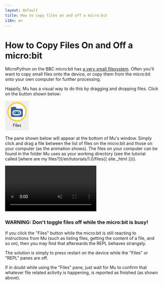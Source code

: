 ```yaml
---
layout: default
title: How to copy files on and off a micro:bit
i18n: en
---
```

# How to Copy Files On and Off a micro:bit

MicroPython on the BBC micro:bit has [a very small filesystem](https://microbit-micropython.readthedocs.io/en/latest/tutorials/storage.html).
Often you'll want to copy small files onto the device, or copy them from the
micro:bit onto your own computer for further processing.

Happily, Mu has a visual way to do this by dragging and dropping files. Click
on the button shown below:

<div class="row">
  <img src="/img/en/howto/microbit_files.png" alt="Files button" class="img-responsive center-block img-rounded movie"/>
</div>

The pane shown below will appear at the bottom of Mu's window. Simply click and
drag a file between the list of files on the micro:bit and those on your
computer (as the animation shows). The files on your computer can be found in
the folder Mu uses as your working directory (see the tutorial called
[where are my files?](/en/tutorials/1.0/files{{ site._html }})).

<div class="row">
  <video autoplay loop muted playsinline><source src="/img/en/howto/microbit_files.mp4" " type="video/mp4" alt="Moving files with a micro:bit" class="img-responsive center-block img-rounded movie"></video>
  <br/>
</div>

<div class="panel panel-danger">
    <div class="panel-heading"><h3 class="panel-title">
    <strong>WARNING:</strong> Don't toggle files off while the micro:bit is
    busy!</h3></div>
    <div class="panel-body"><p>If you click the "Files" button while the
    micro:bit is still reacting to instructions from Mu (such as listing files,
    getting the content of a file, and so on), then you may find that
    afterwards the REPL behaves strangely.</p>
    <p>The solution is simply to press restart on the device while the "Files"
    or "REPL" panes are off.</p>
    <p>If in doubt while using the "Files" pane, just wait for Mu to confirm
    that whatever file related activity is happening, is reported as finished
    (as shown above).</p>
    </div>
</div>
